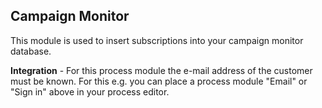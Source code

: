 ## Campaign Monitor

This module is used to insert subscriptions into your campaign monitor database.

**Integration** - For this process module the e-mail address of the customer must be known. For this e.g. you can place a process module "Email" or "Sign in" above in your process editor.

